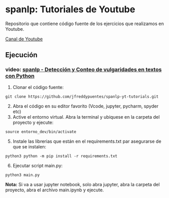 # spanlp: Tutoriales de Youtube
Repositorio que contiene código fuente de los ejercicios que realizamos en Youtube.

[Canal de Youtube](https://www.youtube.com/channel/UCeQ2LduKNIZ7k3ndXvffuDw)

## Ejecución

### video: [spanlp - Detección y Conteo de vulgaridades en textos con Python](https://youtu.be/2bsCIjonCHU)
1) Clonar el código fuente:
``` shell
git clone https://github.com/jfreddypuentes/spanlp-yt-tutorials.git
```
2) Abra el código en su editor favorito (Vcode, jupyter, pycharm, spyder etc)
3) Active el entorno virtual. Abra la terminal y ubiquese en la carpeta del proyecto y ejecute:
```shell
source entorno_dev/bin/activate
```
5) Instale las librerias que están en el requirements.txt par asegurarse de que se instalen:
```shell
python3 python -m pip install -r requirements.txt
```
6) Ejecutar script main.py:
```
python3 main.py
```

**Nota:**
Si va a usar jupyter notebook, solo abra jupyter, abra la carpeta del proyecto, abra el archivo main.ipynb y ejecute.
